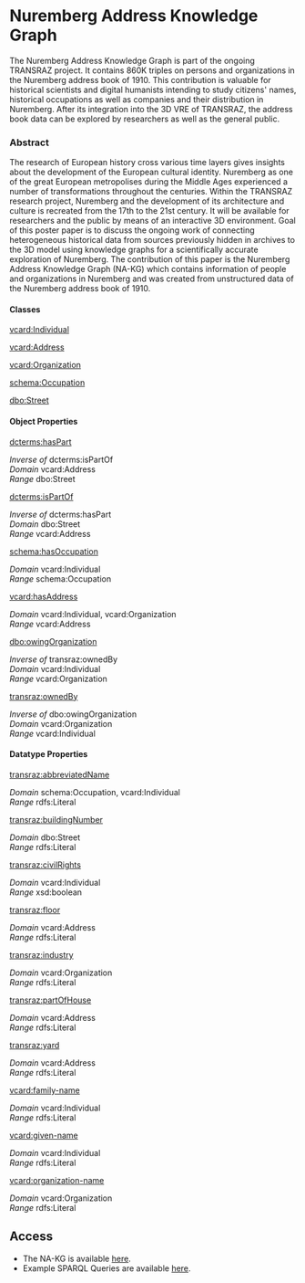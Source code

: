 # Nuremberg Address Knowledge Graph

The Nuremberg Address Knowledge Graph is part of the ongoing TRANSRAZ project. It contains 860K triples on persons and organizations in the Nuremberg address book of 1910. This contribution is valuable for historical scientists and digital humanists intending to study citizens' names, historical occupations as well as companies and their distribution in Nuremberg. After its integration into the 3D VRE of TRANSRAZ, the address book data can be explored by researchers as well as the general public. 

### Abstract

The research of European history cross various time layers gives insights about the development of the European cultural identity. Nuremberg as one of the great European metropolises during the Middle Ages experienced a number of transformations throughout the centuries. Within the TRANSRAZ research project, Nuremberg and the development of its architecture and culture is recreated from the 17th to the 21st century. It will be available for researchers and the public by means of an interactive 3D environment. Goal of this poster paper is to discuss the ongoing work of connecting heterogeneous historical data from sources previously hidden in archives to the 3D model using knowledge graphs for a scientifically accurate exploration of Nuremberg. The contribution of this paper is the Nuremberg Address Knowledge Graph (NA-KG) which contains information of people and organizations in Nuremberg and was created from unstructured data of the Nuremberg address book of 1910.

#### Classes

[vcard:Individual](http://www.w3.org/2006/vcard/ns#Individual)

[vcard:Address](http://www.w3.org/2006/vcard/ns#Address)

[vcard:Organization](http://www.w3.org/2006/vcard/ns#Organization)

[schema:Occupation](https://schema.org/Occupation)

[dbo:Street](https://dbpedia.org/ontology/Street)


#### Object Properties


[dcterms:hasPart](http://purl.org/dc/terms/hasPart)

   *Inverse of* dcterms:isPartOf   
   *Domain* vcard:Address   
   *Range* dbo:Street   


[dcterms:isPartOf](http://purl.org/dc/terms/isPartOf)

   *Inverse of* dcterms:hasPart   
   *Domain* dbo:Street   
   *Range* vcard:Address   


[schema:hasOccupation](http://schema.org/hasOccupation)

   *Domain* vcard:Individual   
   *Range* schema:Occupation   


[vcard:hasAddress](http://www.w3.org/2006/vcard/ns#hasAddress)

   *Domain* vcard:Individual, vcard:Organization   
   *Range* vcard:Address 


[dbo:owingOrganization](https://dbpedia.org/ontology/owningOrganisation)

   *Inverse of* transraz:ownedBy   
   *Domain* vcard:Individual   
   *Range* vcard:Organization


[transraz:ownedBy](http://transraz/addressbook#ownedBy)

   *Inverse of* dbo:owingOrganization   
   *Domain* vcard:Organization   
   *Range* vcard:Individual


#### Datatype Properties


[transraz:abbreviatedName](http://transraz/addressbook#abbreviatedName)

   *Domain* schema:Occupation, vcard:Individual   
   *Range* rdfs:Literal


[transraz:buildingNumber](http://transraz/addressbook#buildingNumber)

   *Domain* dbo:Street   
   *Range* rdfs:Literal


[transraz:civilRights](http://transraz/addressbook#civilRights)

   *Domain* vcard:Individual   
   *Range* xsd:boolean


[transraz:floor](http://transraz/addressbook#floor)

   *Domain* vcard:Address   
   *Range* rdfs:Literal


[transraz:industry](http://transraz/addressbook#industry)

   *Domain* vcard:Organization   
   *Range* rdfs:Literal


[transraz:partOfHouse](http://transraz/addressbook#partOfHouse)

   *Domain* vcard:Address   
   *Range* rdfs:Literal


[transraz:yard](http://transraz/addressbook#yard)

   *Domain* vcard:Address   
   *Range* rdfs:Literal


[vcard:family-name](http://www.w3.org/2006/vcard/ns#family-name)

   *Domain* vcard:Individual   
   *Range* rdfs:Literal


[vcard:given-name](http://www.w3.org/2006/vcard/ns#given-name)

   *Domain* vcard:Individual   
   *Range* rdfs:Literal


[vcard:organization-name](http://www.w3.org/2006/vcard/ns#organization-name)

   *Domain* vcard:Organization   
   *Range* rdfs:Literal




## Access

- The NA-KG is available [here](https://github.com/ISE-FIZKarlsruhe/Transraz/blob/main/NurembergAddressKG/NA-KG.ttl). 
- Example SPARQL Queries are available [here](https://github.com/ISE-FIZKarlsruhe/Transraz/blob/main/NurembergAddressKG/SPARQL_Queries/Queries.md).

